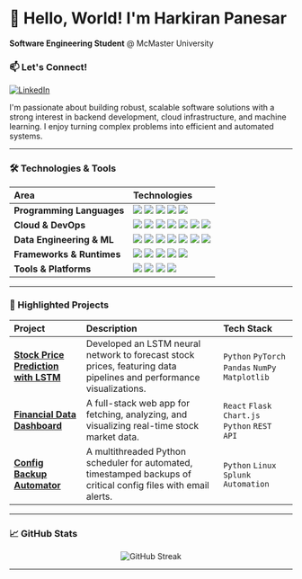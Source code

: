 # 👋 Hello, World! I'm Harkiran Panesar


**Software Engineering Student** @ McMaster University
### 📫 Let's Connect!
[![LinkedIn](https://img.shields.io/badge/LinkedIn-0A66C2?style=for-the-badge&logo=linkedin&logoColor=white)](https://www.linkedin.com/in/Harkiran11)

I'm passionate about building robust, scalable software solutions with a strong interest in backend development, cloud infrastructure, and machine learning. I enjoy turning complex problems into efficient and automated systems.

---

### 🛠️ Technologies & Tools

| Area | Technologies |
| :--- | :--- |
| **Programming Languages** | <img src="https://img.shields.io/badge/Python-3776AB?style=for-the-badge&logo=python&logoColor=white" /> <img src="https://img.shields.io/badge/Java-ED8B00?style=for-the-badge&logo=openjdk&logoColor=white" /> <img src="https://img.shields.io/badge/Go-00ADD8?style=for-the-badge&logo=go&logoColor=white" /> <img src="https://img.shields.io/badge/TypeScript-007ACC?style=for-the-badge&logo=typescript&logoColor=white" /> <img src="https://img.shields.io/badge/C%23-239120?style=for-the-badge&logo=c-sharp&logoColor=white" /> |
| **Cloud & DevOps** | <img src="https://img.shields.io/badge/AWS-FF9900?style=for-the-badge&logo=amazonaws&logoColor=white" /> <img src="https://img.shields.io/badge/Microsoft_Azure-0089D6?style=for-the-badge&logo=microsoft-azure&logoColor=white" /> <img src="https://img.shields.io/badge/Docker-2496ED?style=for-the-badge&logo=docker&logoColor=white" /> <img src="https://img.shields.io/badge/Kubernetes-326CE5?style=for-the-badge&logo=kubernetes&logoColor=white" /> <img src="https://img.shields.io/badge/Terraform-7B42BC?style=for-the-badge&logo=terraform&logoColor=white" /> <img src="https://img.shields.io/badge/Jenkins-D24939?style=for-the-badge&logo=jenkins&logoColor=white" /> <img src="https://img.shields.io/badge/GitHub_Actions-2088FF?style=for-the-badge&logo=github-actions&logoColor=white" /> |
| **Data Engineering & ML** | <img src="https://img.shields.io/badge/PyTorch-EE4C2C?style=for-the-badge&logo=pytorch&logoColor=white" /> <img src="https://img.shields.io/badge/TensorFlow-FF6F00?style=for-the-badge&logo=tensorflow&logoColor=white" /> <img src="https://img.shields.io/badge/scikit_learn-F7931E?style=for-the-badge&logo=scikit-learn&logoColor=white" /> <img src="https://img.shields.io/badge/Pandas-2C2D72?style=for-the-badge&logo=pandas&logoColor=white" /> <img src="https://img.shields.io/badge/NumPy-013243?style=for-the-badge&logo=numpy&logoColor=white" /> <img src="https://img.shields.io/badge/PostgreSQL-316192?style=for-the-badge&logo=postgresql&logoColor=white" /> <img src="https://img.shields.io/badge/MongoDB-47A248?style=for-the-badge&logo=mongodb&logoColor=white" /> |
| **Frameworks & Runtimes** | <img src="https://img.shields.io/badge/Node.js-339933?style=for-the-badge&logo=nodedotjs&logoColor=white" /> <img src="https://img.shields.io/badge/Express.js-000000?style=for-the-badge&logo=express&logoColor=white" /> <img src="https://img.shields.io/badge/.NET-512BD4?style=for-the-badge&logo=dotnet&logoColor=white" /> <img src="https://img.shields.io/badge/React-20232A?style=for-the-badge&logo=react&logoColor=61DAFB" /> <img src="https://img.shields.io/badge/Flask-000000?style=for-the-badge&logo=flask&logoColor=white" /> |
| **Tools & Platforms** | <img src="https://img.shields.io/badge/Linux-FCC624?style=for-the-badge&logo=linux&logoColor=black" /> <img src="https://img.shields.io/badge/Jira-0052CC?style=for-the-badge&logo=jira&logoColor=white" /> <img src="https://img.shields.io/badge/Postman-FF6C37?style=for-the-badge&logo=postman&logoColor=white" /> <img src="https://img.shields.io/badge/Splunk-000000?style=for-the-badge&logo=splunk&logoColor=white" /> |

---

### 📌 Highlighted Projects

| Project | Description | Tech Stack |
| :--- | :--- | :--- |
| **[Stock Price Prediction with LSTM](https://github.com/Harkiran11/stock-prediction-lstm)** | Developed an LSTM neural network to forecast stock prices, featuring data pipelines and performance visualizations. | `Python` `PyTorch` `Pandas` `NumPy` `Matplotlib` |
| **[Financial Data Dashboard](https://github.com/Harkiran11/financial-dashboard)** | A full-stack web app for fetching, analyzing, and visualizing real-time stock market data. | `React` `Flask` `Chart.js` `Python` `REST API` |
| **[Config Backup Automator](https://github.com/Harkiran11/auto-backup-scheduler)** | A multithreaded Python scheduler for automated, timestamped backups of critical config files with email alerts. | `Python` `Linux` `Splunk` `Automation` |

---

### 📈 GitHub Stats

<p align="center">
  <img src="https://github-readme-streak-stats.herokuapp.com/?user=Harkiran11&theme=radical" alt="GitHub Streak" />
</p>

---
